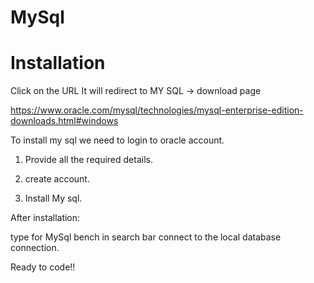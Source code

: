 # MySql

# Installation
Click on the URL It will redirect to MY SQL -> download page

[https://www.oracle.com/mysql/technologies/mysql-enterprise-edition-downloads.html#windows
](https://dev.mysql.com/downloads/file/?id=541636)

To install my sql we need to login to oracle account.

1. Provide all the required details.

2. create account.

3. Install My sql.


After installation:

type for MySql bench in search bar connect to the local database connection.

Ready to code!!


